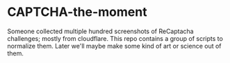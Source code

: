 # CAPTCHA-the-moment

Someone collected multiple hundred screenshots of ReCaptacha challenges; mostly
from cloudflare. This repo contains a group of scripts to normalize them. Later
we'll maybe make some kind of art or science out of them.
